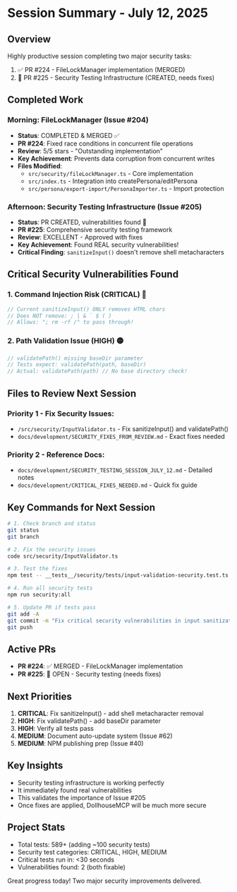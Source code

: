 # Session Summary - July 12, 2025

## Overview
Highly productive session completing two major security tasks:
1. ✅ PR #224 - FileLockManager implementation (MERGED)
2. 🔄 PR #225 - Security Testing Infrastructure (CREATED, needs fixes)

## Completed Work

### Morning: FileLockManager (Issue #204)
- **Status**: COMPLETED & MERGED ✅
- **PR #224**: Fixed race conditions in concurrent file operations
- **Review**: 5/5 stars - "Outstanding implementation"
- **Key Achievement**: Prevents data corruption from concurrent writes
- **Files Modified**:
  - `src/security/fileLockManager.ts` - Core implementation
  - `src/index.ts` - Integration into createPersona/editPersona
  - `src/persona/export-import/PersonaImporter.ts` - Import protection

### Afternoon: Security Testing Infrastructure (Issue #205)
- **Status**: PR CREATED, vulnerabilities found 🔴
- **PR #225**: Comprehensive security testing framework
- **Review**: EXCELLENT - Approved with fixes
- **Key Achievement**: Found REAL security vulnerabilities!
- **Critical Finding**: `sanitizeInput()` doesn't remove shell metacharacters

## Critical Security Vulnerabilities Found

### 1. Command Injection Risk (CRITICAL) 🔴
```typescript
// Current sanitizeInput() ONLY removes HTML chars
// Does NOT remove: ; | & ` $ ( )
// Allows: "; rm -rf /" to pass through!
```

### 2. Path Validation Issue (HIGH) 🟡
```typescript
// validatePath() missing baseDir parameter
// Tests expect: validatePath(path, baseDir)
// Actual: validatePath(path) // No base directory check!
```

## Files to Review Next Session

### Priority 1 - Fix Security Issues:
- `/src/security/InputValidator.ts` - Fix sanitizeInput() and validatePath()
- `docs/development/SECURITY_FIXES_FROM_REVIEW.md` - Exact fixes needed

### Priority 2 - Reference Docs:
- `docs/development/SECURITY_TESTING_SESSION_JULY_12.md` - Detailed notes
- `docs/development/CRITICAL_FIXES_NEEDED.md` - Quick fix guide

## Key Commands for Next Session

```bash
# 1. Check branch and status
git status
git branch

# 2. Fix the security issues
code src/security/InputValidator.ts

# 3. Test the fixes
npm test -- __tests__/security/tests/input-validation-security.test.ts

# 4. Run all security tests
npm run security:all

# 5. Update PR if tests pass
git add -A
git commit -m "Fix critical security vulnerabilities in input sanitization"
git push
```

## Active PRs
- **PR #224**: ✅ MERGED - FileLockManager implementation
- **PR #225**: 🔄 OPEN - Security testing (needs fixes)

## Next Priorities
1. **CRITICAL**: Fix sanitizeInput() - add shell metacharacter removal
2. **HIGH**: Fix validatePath() - add baseDir parameter  
3. **HIGH**: Verify all tests pass
4. **MEDIUM**: Document auto-update system (Issue #62)
5. **MEDIUM**: NPM publishing prep (Issue #40)

## Key Insights
- Security testing infrastructure is working perfectly
- It immediately found real vulnerabilities
- This validates the importance of Issue #205
- Once fixes are applied, DollhouseMCP will be much more secure

## Project Stats
- Total tests: 589+ (adding ~100 security tests)
- Security test categories: CRITICAL, HIGH, MEDIUM
- Critical tests run in: <30 seconds
- Vulnerabilities found: 2 (both fixable)

Great progress today! Two major security improvements delivered.
